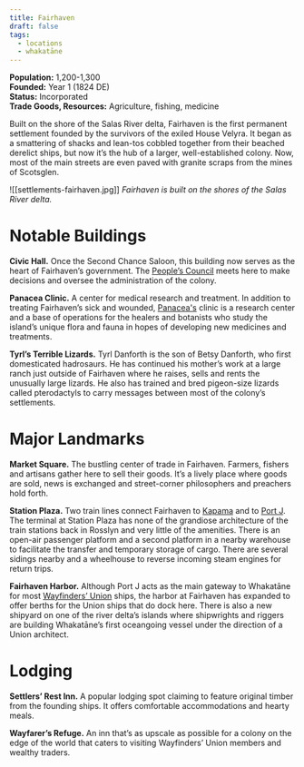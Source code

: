 ```yaml
---
title: Fairhaven
draft: false
tags:
  - locations
  - whakatāne
---
```

**Population:** 1,200-1,300<br>
**Founded:** Year 1 (1824 DE)<br>
**Status:** Incorporated<br>
**Trade Goods, Resources:** Agriculture, fishing, medicine

Built on the shore of the Salas River delta, Fairhaven is the first permanent settlement founded by the survivors of the exiled House Velyra. It began as a smattering of shacks and lean-tos cobbled together from their beached derelict ships, but now it’s the hub of a larger, well-established colony. Now, most of the main streets are even paved with granite scraps from the mines of Scotsglen.

![[settlements-fairhaven.jpg]]
*Fairhaven is built on the shores of the Salas River delta.*
# Notable Buildings
**Civic Hall.** Once the Second Chance Saloon, this building now serves as the heart of Fairhaven’s government. The [People’s Council](the-peoples-council) meets here to make decisions and oversee the administration of the colony.

**Panacea Clinic.** A center for medical research and treatment. In addition to treating Fairhaven’s sick and wounded, [Panacea's](panacea) clinic is a research center and a base of operations for the healers and botanists who study the island’s unique flora and fauna in hopes of developing new medicines and treatments.

**Tyrl’s Terrible Lizards.** Tyrl Danforth is the son of Betsy Danforth, who first domesticated hadrosaurs. He has continued his mother’s work at a large ranch just outside of Fairhaven where he raises, sells and rents the unusually large lizards. He also has trained and bred pigeon-size lizards called pterodactyls to carry messages between most of the colony’s settlements.
# Major Landmarks
**Market Square.** The bustling center of trade in Fairhaven. Farmers, fishers and artisans gather here to sell their goods. It’s a lively place where goods are sold, news is exchanged and street-corner philosophers and preachers hold forth.

**Station Plaza.** Two train lines connect Fairhaven to [Kapama](kapama) and to [Port J](port-j). The terminal at Station Plaza has none of the grandiose architecture of the train stations back in Rosslyn and very little of the amenities. There is an open-air passenger platform and a second platform in a nearby warehouse to facilitate the transfer and temporary storage of cargo. There are several sidings nearby and a wheelhouse to reverse incoming steam engines for return trips.

**Fairhaven Harbor.** Although Port J acts as the main gateway to Whakatāne for most [Wayfinders’ Union](the-wayfinders-union) ships, the harbor at Fairhaven has expanded to offer berths for the Union ships that do dock here. There is also a new shipyard on one of the river delta’s islands where shipwrights and riggers are building Whakatāne’s first oceangoing vessel under the direction of a Union architect. 
# Lodging
**Settlers’ Rest Inn.** A popular lodging spot claiming to feature original timber from the founding ships. It offers comfortable accommodations and hearty meals.

**Wayfarer’s Refuge.** An inn that’s as upscale as possible for a colony on the edge of the world that caters to visiting Wayfinders’ Union members and wealthy traders.